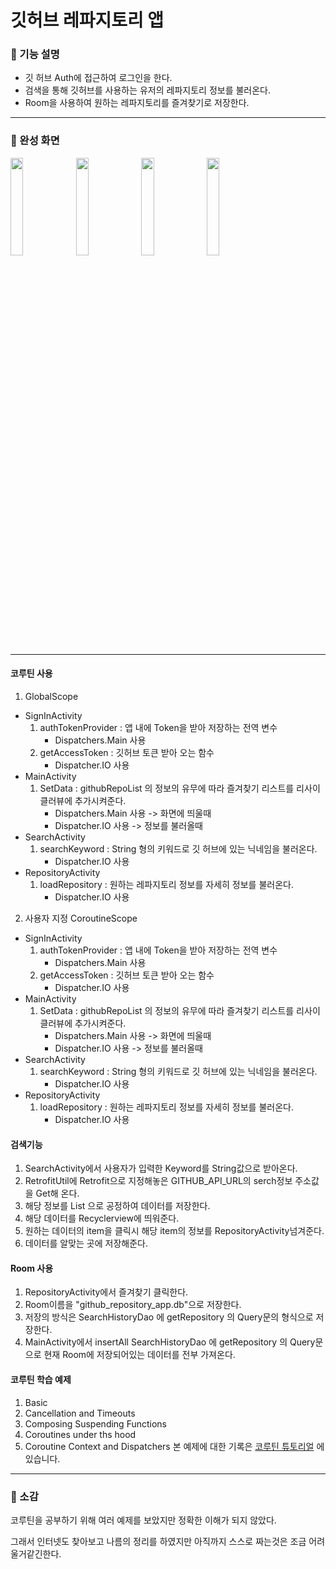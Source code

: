 # 깃허브 레파지토리 앱
### :wrench: 기능 설명
- 깃 허브 Auth에 접근하여 로그인을 한다.
- 검색을 통해 깃허브를 사용하는 유저의 레파지토리 정보를 불러온다.
- Room을 사용하여 원하는 레파지토리를 즐겨찾기로 저장한다.
***
### :lollipop: 완성 화면
<img src="https://user-images.githubusercontent.com/48902047/134470411-a786e31b-a658-455a-af1b-8854f22d7369.jpg" width="20%" height="20%"></img>
<img src="https://user-images.githubusercontent.com/48902047/134470456-bf0f37e3-87a8-4d3f-b94d-14d6147691c3.jpg" width="20%" height="20%"></img>
<img src="https://user-images.githubusercontent.com/48902047/134470695-77c7be06-b2bf-4e84-971f-013b63e42d82.jpg" width="20%" height="20%"></img>
<img src="https://user-images.githubusercontent.com/48902047/134470599-1e025c6d-c5ab-4825-be2b-58c838b36465.jpg" width="20%" height="20%"></img>
***
#### 코루틴 사용
1. GlobalScope
  - SignInActivity
    1. authTokenProvider : 앱 내에 Token을 받아 저장하는 전역 변수
        - Dispatchers.Main 사용
    2. getAccessToken : 깃허브 토큰 받아 오는 함수
        - Dispatcher.IO 사용
  - MainActivity
    1. SetData : githubRepoList 의 정보의 유무에 따라 즐겨찾기 리스트를 리사이클러뷰에 추가시켜준다.
       - Dispatchers.Main 사용 -> 화면에 띄울때
       - Dispatcher.IO 사용 -> 정보를 불러올때
  - SearchActivity
    1. searchKeyword : String 형의 키워드로 깃 허브에 있는 닉네임을 불러온다.
       - Dispatcher.IO 사용
  - RepositoryActivity
    1. loadRepository : 원하는 레파지토리 정보를 자세히 정보를 불러온다.
       - Dispatcher.IO 사용
2. 사용자 지정 CoroutineScope
  - SignInActivity
    1. authTokenProvider : 앱 내에 Token을 받아 저장하는 전역 변수
        - Dispatchers.Main 사용
    2. getAccessToken : 깃허브 토큰 받아 오는 함수
        - Dispatcher.IO 사용
  - MainActivity
    1. SetData : githubRepoList 의 정보의 유무에 따라 즐겨찾기 리스트를 리사이클러뷰에 추가시켜준다.
       - Dispatchers.Main 사용 -> 화면에 띄울때
       - Dispatcher.IO 사용 -> 정보를 불러올때
  - SearchActivity
    1. searchKeyword : String 형의 키워드로 깃 허브에 있는 닉네임을 불러온다.
       - Dispatcher.IO 사용
  - RepositoryActivity
    1. loadRepository : 원하는 레파지토리 정보를 자세히 정보를 불러온다.
       - Dispatcher.IO 사용
#### 검색기능
1. SearchActivity에서 사용자가 입력한 Keyword를 String값으로 받아온다.
2. RetrofitUtil에 Retrofit으로 지정해놓은 GITHUB_API_URL의 serch정보 주소값을 Get해 온다.
3. 해당 정보를 List<GithubRepoEntity> 으로 공정하여 데이터를 저장한다.
4. 해당 데이터를 Recyclerview에 띄워준다.
5. 원하는 데이터의 item을 클릭시 해당 item의 정보를 RepositoryActivity넘겨준다.
6. 데이터를 알맞는 곳에 저장해준다.

#### Room 사용
1. RepositoryActivity에서 즐겨찾기 클릭한다.
2. Room이름을 "github_repository_app.db"으로 저장한다.
3. 저장의 방식은 SearchHistoryDao 에 getRepository 의 Query문의 형식으로 저장한다.
4. MainActivity에서 insertAll SearchHistoryDao 에 getRepository 의 Query문으로 현재 Room에 저장되어있는 데이터를 전부 가져온다.

#### 코루틴 학습 예제
1. Basic
2. Cancellation and Timeouts
3. Composing Suspending Functions
4. Coroutines under ths hood
5. Coroutine Context and Dispatchers
본 예제에 대한 기록은 [코루틴 튜토리얼](https://github.com/tnvnfdla1214/Coroutine_-tutorial) 에 있습니다.
***

### :paperclip: 소감
코루틴을 공부하기 위해 여러 예제를 보았지만 정확한 이해가 되지 않았다.

그래서 인터넷도 찾아보고 나름의 정리를 하였지만 아직까지 스스로 짜는것은 조금 어려울거같긴한다.
